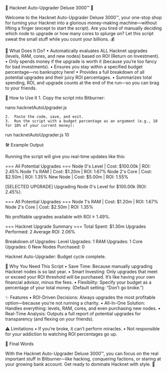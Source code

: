 🤖 Hacknet Auto-Upgrader Deluxe 3000™ 🚀

Welcome to the Hacknet Auto-Upgrader Deluxe 3000™, your one-stop shop for turning your Hacknet into a glorious money-making machine—without lifting a finger (except to start the script). Are you tired of manually deciding which node to upgrade or how many cores to splurge on? Let this script sweat the small stuff while you count your billions. 💰

🧠 What Does It Do?
	•	Automatically evaluates ALL Hacknet upgrades (levels, RAM, cores, and new nodes) based on ROI (Return on Investment).
	•	Only spends money if the upgrade is worth it (because you’re too fancy for bad investments).
	•	Ensures you stay within a specified budget percentage—no bankruptcy here!
	•	Provides a full breakdown of all potential upgrades and their juicy ROI percentages.
	•	Summarizes total spending, ROI, and upgrade counts at the end of the run—so you can brag to your friends.

🚀 How to Use It
	1.	Copy the script into Bitburner:

nano hacknetAutoUpgrader.js


	2.	Paste the code, save, and exit.
	3.	Run the script with a budget percentage as an argument (e.g., 10 for 10% of your current money):

run hacknetAutoUpgrader.js 10

🛠️ Example Output

Running the script will give you real-time updates like this:

=== All Potential Upgrades ===
Node 0's Level | Cost: $100.00k | ROI: 2.45%
Node 1's RAM   | Cost: $1.20m   | ROI: 1.67%
Node 2's Core  | Cost: $2.50m   | ROI: 1.35%
New Node       | Cost: $5.00m   | ROI: 1.55%

[SELECTED UPGRADE] Upgrading Node 0's Level for $100.00k (ROI: 2.45%).

=== All Potential Upgrades ===
Node 1's RAM   | Cost: $1.20m   | ROI: 1.67%
Node 2's Core  | Cost: $2.50m   | ROI: 1.35%

No profitable upgrades available with ROI ≥ 1.49%.

=== Hacknet Upgrade Summary ===
Total Spent: $1.30m
Upgrades Performed: 2
Average ROI: 2.06%

Breakdown of Upgrades:
  Level Upgrades: 1
  RAM Upgrades: 1
  Core Upgrades: 0
  New Nodes Purchased: 0

Hacknet Auto-Upgrader: Budget cycle complete.

🤑 Why You Need This Script
	•	Save Time: Because manually upgrading Hacknet nodes is so last year.
	•	Smart Investing: Only upgrades that meet or exceed your ROI threshold will be purchased. It’s like having your own financial advisor, minus the fees.
	•	Flexibility: Specify your budget as a percentage of your total money. (Default setting: “Don’t go broke.”)

✨ Features
	•	ROI-Driven Decisions: Always upgrades the most profitable option—because you’re not running a charity.
	•	All-In-One Solution: Handles everything: levels, RAM, cores, and even purchasing new nodes.
	•	Real-Time Analysis: Outputs a full report of potential upgrades for transparency (and flexing on your friends).

⚠️ Limitations
	•	If you’re broke, it can’t perform miracles.
	•	Not responsible for your addiction to watching ROI percentages go up.

👑 Final Words

With the Hacknet Auto-Upgrader Deluxe 3000™, you can focus on the real important stuff in Bitburner—like hacking, conquering factions, or staring at your growing bank account. Get ready to dominate Hacknet with style. 🚀
